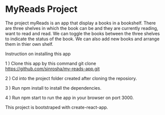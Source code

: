 # MyReads Project

The project myReads is an app that display a books in a bookshelf.
There are three shelves in which the book can be and they are 
currently reading, want to read and read. We can toggle the 
books between the three shelves to indicate the status of the book.
We can also add new books and arrange them in thier own shelf.

Instruction on installing this app

1 ) Clone this app by this command git clone https://github.com/sinrosha/my-reads-app.git

2 ) Cd into the project folder created after cloning the reposiory.

3 ) Run npm install to install the dependencies.

4 ) Run npm start to run the app in your browser on port 3000.

This project is bootstraped with create-react-app.
